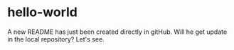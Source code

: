 # hello-world
A new README has just been created directly in gitHub. Will he get update in the local repository? Let's see.


